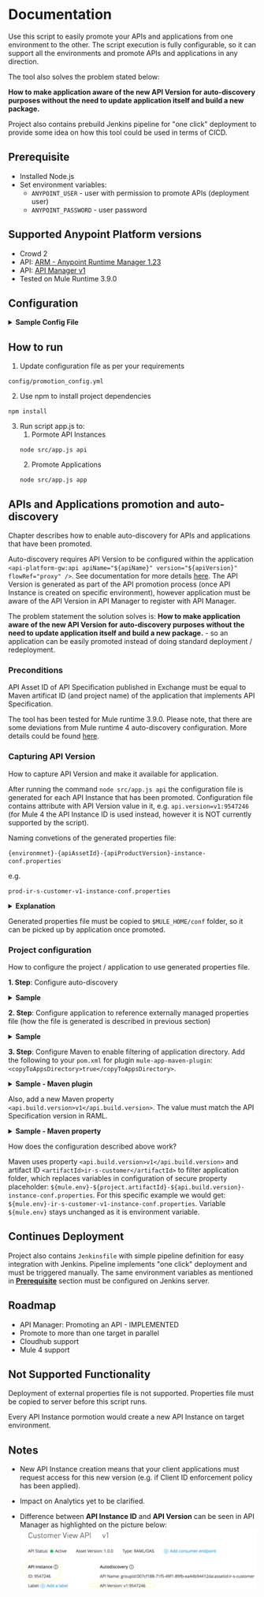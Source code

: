 
# Documentation 

Use this script to easily promote your APIs and applications from one environment to the other. The script execution is fully configurable, so it can support all the environments and promote APIs and applications in any direction. 

The tool also solves the problem stated below:<p>
**How to make application aware of the new API Version for auto-discovery purposes without the need to update application itself and build a new package.**

Project also contains prebuild Jenkins pipeline for "one click" deployment to provide some idea on how this tool could be used in terms of CICD.

## Prerequisite

* Installed Node.js
* Set environment variables:
	* `ANYPOINT_USER` - user with permission to promote APIs (deployment user)
	* `ANYPOINT_PASSWORD` - user password

## Supported Anypoint Platform versions

* Crowd 2
* API: [ARM - Anypoint Runtime Manager 1.23](https://anypoint.mulesoft.com/apiplatform/anypoint-platform/#/portals/organizations/ae639f94-da46-42bc-9d51-180ec25cf994/apis/38784/versions/1490649/pages/182845)
* API: [API Manager v1](https://anypoint.mulesoft.com/exchange/portals/anypoint-platform-eng/f1e97bc6-315a-4490-82a7-23abe036327a.anypoint-platform/api-manager-api/api/v1/pages/Promoting%20an%20API/)
* Tested on Mule Runtime 3.9.0


## Configuration
<details><summary><b>Sample Config File</b></summary><p>
	
```
Config:
  SourceEnvName: "TEST" 		  //name of environment configure on ARM
  SourceServerName: "summer" 	//source runtime name - could be server or cluster
  SourceServerType: "SERVER" 	//supported types are SERVER or CLUSTER
  TargetEnvName: "PROD" 		  //name of environment configured on ARM
  TargetServerName: "joker" 	//target runtime name - could be server or cluster
  TargetServerType: "SERVER" 	//supported types are SERVER or CLUSTER
  Applications: 				      //all the applications running on source runtime that should be promoted to target runtime
    - hello-world-v1
    - hello-world-v2
  Apis:                       //API instances (in API Manager) that should be promoted to target environment
    - 9546857                 //API Instance ID of the source API Instance
```
</p></details>

## How to run
1. Update configuration file as per your requirements
```
config/promotion_config.yml
```
2. Use npm to install project dependencies
```
npm install
```
3. Run script app.js to:
	1. Pormote API Instances
	```
	node src/app.js api
	```
	2. Promote Applications
	```
	node src/app.js app
	```

## APIs and Applications promotion and auto-discovery
Chapter describes how to enable auto-discovery for APIs and applications that have been promoted.

Auto-discovery requires API Version to be configured within the application `<api-platform-gw:api apiName="${apiName}" version="${apiVersion}" flowRef="proxy" />`. See documentation for more details [here](https://docs.mulesoft.com/api-manager/v/2.x/configure-auto-discovery-new-task). The API Version is generated as part of the API promotion process (once API Instance is created on specific environment), however application must be aware of the API Version in API Manager to register with API Manager.

The problem statement the solution solves is: **How to make application aware of the new API Version for auto-discovery purposes without the need to update application itself and build a new package.** - so an application can be easily promoted instead of doing standard deployment / redeployment.

### Preconditions
API Asset ID of API Specification published in Exchange must be equal to Maven artificat ID (and project name) of the application that implements API Specification.

The tool has been tested for Mule runtime 3.9.0. Please note, that there are some deviations from Mule runtime 4 auto-discovery configuration. More details could be found [here](https://docs.mulesoft.com/api-manager/v/2.x/api-auto-discovery-new-concept).

### Capturing API Version
How to capture API Version and make it available for application.

After running the command `node src/app.js api` the configuration file is generated for each API Instance that has been promoted. Configuration file contains attribute with API Version value in it, e.g. `api.version=v1:9547246` (for Mule 4 the API Instance ID is used instead, however it is NOT currently supported by the script).

Naming convetions of the generated properties file: 
```
{environmnet}-{apiAssetId}-{apiProductVersion}-instance-conf.properties
```
e.g. 
```
prod-ir-s-customer-v1-instance-conf.properties
```

<details><summary><b>Explanation</b></summary><p>
```
{environment}: Usually configured as environment variable to define runtime environment. e.g. mule.env=prod 
{apiAssetId}: Exchange Asset ID of API Specification (application Maven artefact ID must have the same value) 
{apiProductVersion}: API Version defined in RAML, also available on Exchange, e.g. v1. This is NOT API Version in API Manager that has the following format: apiProductVersion:apiInstanceId, e.g. v1:9547246 
```
</p></details>

Generated properties file must be copied to `$MULE_HOME/conf` folder, so it can be picked up by application once promoted.

### Project configuration
How to configure the project / application to use generated properties file.

**1. Step**: Configure auto-discovery

<details><summary><b>Sample</b></summary>
```xml
<api-platform-gw:api apiName="${api.name}" version="${api.version}" flowRef="api-main" create="true" apikitRef="api-config" doc:name="API Autodiscovery"/>
```
</details>

**2. Step**: Configure application to reference externally managed properties file (how the file is generated is described in previous section)

<details><summary><b>Sample</b></summary>
```xml
<secure-property-placeholder:config name="Secure_Property_Placeholder"  
      key="${sec.key}" 
      location="${mule.env}.properties,${mule.env}-${project.artifactId}-${api.build.version}-instance-conf.properties" doc:name="Secure Property Placeholder"/>
```
</details>

**3. Step**: Configure Maven to enable filtering of application directory. Add the following to your `pom.xml` for plugin `mule-app-maven-plugin`: `<copyToAppsDirectory>true</copyToAppsDirectory>`.

<details><summary><b>Sample - Maven plugin</b></summary>
```xml
<plugin>
  <groupId>org.mule.tools.maven</groupId>
  <artifactId>mule-app-maven-plugin</artifactId>
  <version>${mule.tools.version}</version>
  <extensions>true</extensions>
  <configuration>
    <copyToAppsDirectory>true</copyToAppsDirectory>
    <filterAppDirectory>true</filterAppDirectory>
  </configuration>
</plugin> 
```
</details>

Also, add a new Maven property `<api.build.version>v1</api.build.version>`. The value must match the API Specification version in RAML.

<details><summary><b>Sample - Maven property</b></summary>
```xml
  <properties>
    <api.build.version>v1</api.build.version>
    
    <project.build.sourceEncoding>UTF-8</project.build.sourceEncoding>
    <project.reporting.outputEncoding>UTF-8</project.reporting.outputEncoding>
    <mule.version>3.9.0</mule.version>
    <mule.tools.version>1.2</mule.tools.version>
    <maven.assembly.plugin.version>3.0.0</maven.assembly.plugin.version>
    <maven.release.plugin.version>2.5.3</maven.release.plugin.version>
    <munit.version>1.3.7</munit.version>
    <mule.munit.support.version>3.9.1</mule.munit.support.version>
  </properties>
```
</details>

How does the configuration described above work? <p></p>
Maven uses property `<api.build.version>v1</api.build.version>` and artifact ID `<artifactId>ir-s-customer</artifactId>` to filter application folder, which replaces variables in configuration of secure property placeholder: `${mule.env}-${project.artifactId}-${api.build.version}-instance-conf.properties`. For this specific example we would get: `${mule.env}-ir-s-customer-v1-instance-conf.properties`. Variable `${mule.env}` stays unchanged as it is environment variable.

## Continues Deployment
Project also contains `Jenkinsfile` with simple pipeline definition for easy integration with Jenkins. Pipeline implements "one click" deployment and must be triggered manually.
The same environment variables as mentioned in [**Prerequisite**](#prerequisite) section must be configured on Jenkins server.

## Roadmap

* API Manager: Promoting an API - IMPLEMENTED
* Promote to more than one target in parallel
* Cloudhub support
* Mule 4 support

## Not Supported Functionality
Deployment of external properties file is not supported. Properties file must be copied to server before this script runs.

Every API Instance pormotion would create a new API Instance on target environment.

## Notes
* New API Instance creation means that your client applications must request access for this new version (e.g. if Client ID enforcement policy has been applied).

* Impact on Analytics yet to be clarified.

* Difference between **API Instance ID** and **API Version** can be seen in API Manager as highlighted on the picture below:
![API Instance ID vs API Version](./images/api-manager.png)
